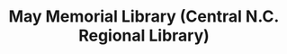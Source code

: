 ---
layout: repo
title: "May Memorial Library (Central N.C. Regional Library)"
id: 4556
permalink: repos/4556/
---